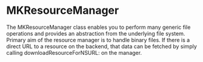 MKResourceManager
=================

The MKResourceManager class enables you to perform many generic file operations  and provides an abstraction from the underlying file system. Primary aim of the resource manager is to handle binary files.  If there is a direct URL to a resource on the backend, that data can be fetched by simply calling downloadResourceForNSURL: on the manager.
